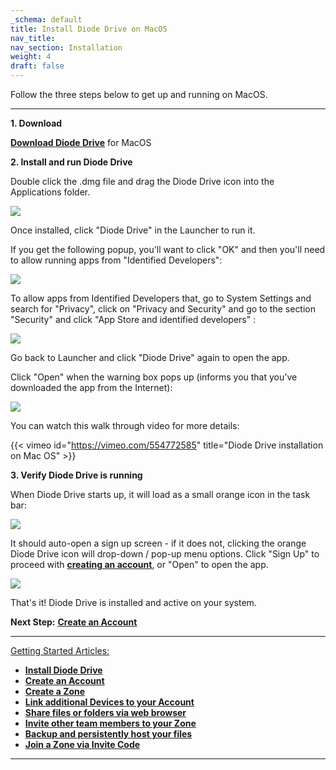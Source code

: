 ```yaml
---
_schema: default
title: Install Diode Drive on MacOS
nav_title:
nav_section: Installation
weight: 4
draft: false
---
```

Follow the three steps below to get up and running on MacOS.

---

**1\. Download**

[**Download Diode Drive**](https://diode.io/download#app) for MacOS

**2\. Install and run Diode Drive**

Double click the .dmg file and drag the Diode Drive icon into the Applications folder.

![](https://files.helpdocs.io/qwk5dmv7m8/articles/rywr2hzmjg/1699908159410/image.png)

Once installed, click "Diode Drive" in the Launcher to run it.

If you get the following popup, you'll want to click "OK" and then you'll need to allow running apps from "Identified Developers":

![](https://files.helpdocs.io/qwk5dmv7m8/articles/rywr2hzmjg/1699908331198/image.png)

To allow apps from Identified Developers that, go to System Settings and search for "Privacy", click on "Privacy and Security" and go to the section "Security" and click "App Store and identified developers" :

![](https://files.helpdocs.io/qwk5dmv7m8/articles/rywr2hzmjg/1699908360845/image.png)

Go back to Launcher and click "Diode Drive" again to open the app.

Click "Open" when the warning box pops up (informs you that you've downloaded the app from the Internet):

![](https://files.helpdocs.io/qwk5dmv7m8/articles/tdjgrfa7j8/1699908256425/image.png)

You can watch this walk through video for more details:

{{< vimeo id="https://vimeo.com/554772585" title="Diode Drive installation on Mac OS" >}}

**3\. Verify Diode Drive is running**

When Diode Drive starts up, it will load as a small orange icon in the task bar:

![](https://files.helpdocs.io/qwk5dmv7m8/articles/d3eguu0pem/1615794188005/image.png)

It should auto-open a sign up screen - if it does not, clicking the orange Diode Drive icon will drop-down / pop-up menu options. Click "Sign Up" to proceed with <a href="https://support.diode.io/article/gmg93l7u6y" target="_blank" rel="noopener"><strong>creating an account</strong></a>, or "Open" to open the app.

![](https://files.helpdocs.io/qwk5dmv7m8/articles/rywr2hzmjg/1650666373818/image.png)

That's it! Diode Drive is installed and active on your system.

**Next Step:** [**<u>Create an Account</u>**](https://app.docs.diode.io/docs/navigating/getting-started/)

---

<u>Getting Started Articles:</u>

* <a href="https://app.docs.diode.io/docs/" target="_blank" rel="noopener"><strong>Install Diode Drive</strong></a>
* <a href="https://app.docs.diode.io/docs/navigating/getting-started/" target="_blank" rel="noopener"><strong>Create an Account</strong></a>
* <a href="https://app.docs.diode.io/docs/navigating/create-a-zone/" target="_blank" rel="noopener"><strong>Create a Zone</strong></a>
* <a href="https://app.docs.diode.io/docs/navigating/linked-devices/" target="_blank" rel="noopener"><strong>Link additional Devices to your Account</strong></a>
* <a href="https://app.docs.diode.io/docs/navigating/share-a-file-or-folder-via-web-browser/" target="_blank" rel="noopener"><strong>Share files or folders via web browser</strong></a>
* <a href="https://app.docs.diode.io/docs/navigating/add-a-team-member-or-additional-device/" target="_blank" rel="noopener"><strong>Invite other team members to your Zone</strong></a>
* <a href="https://app.docs.diode.io/docs/navigating/backup-your-confidential-files/" target="_blank" rel="noopener"><strong>Backup and persistently host your files</strong></a>
* <a href="https://app.docs.diode.io/docs/navigating/join-a-zone-by-invite-code/" target="_blank" rel="noopener"><strong>Join a Zone via Invite Code</strong></a>

---

&nbsp;